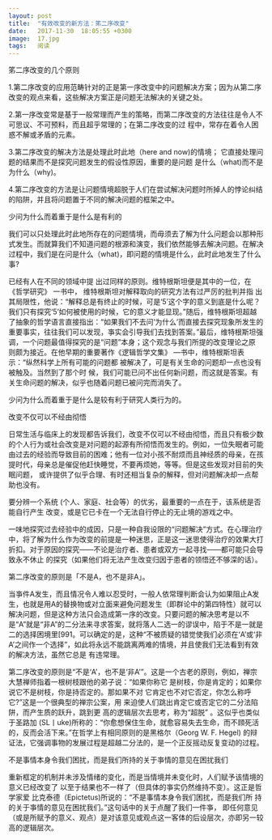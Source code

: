 ```yaml
---
layout: post
title:  "有效改变的新方法：笫二序改变"
date:   2017-11-30  18:05:55 +0300
image:  17.jpg
tags:   阅读
---
```


笫二序改变的几个原则

1.第二序改变的应用范畴针对的正是第一序改变中的问题解决方案；因为从第二序改变的观点来看，这些解决方案正是问题无法解决的关键之处。

2.第一序改变常是基于一般常理而产生的策略，而第二序改变的方法往往是令人不可思议、不可预料，而且超乎常理的；在第二序改变的过 程中，常存在着令人困惑不解或矛盾的元素。

3.第二序改变的解决方法是处理此时此地（here and now)的情境； 它直接处理问题的结果而不是探究问题发生的假设性原因，重要的是问题 是什么（what)而不是为什么（why)。

4.第二序改变的方法是让问题情境超脱于人们在尝试解决问题时所掉人的悖论纠结的陷阱，并且将问题置于不同的解决问题的框架之中。

少问为什么而着重于是什么是有利的

我们可以只处理此时此地所存在的问题情境，而毋须去了解为什么问题会以那种形式发生。而就算我们不知道问题的根源和演变，我们依然能够去解决问题。在解决过程中，我们是在问是什么（what)，即问题的情境是什么，此时此地发生了什么事?

已经有人在不同的领域中提 出过同样的原则。维特根斯坦便是其中的一位，在《哲学研究》
一书中， 维特根斯坦对解释取向的研究方法有过严厉的批判并指 出其局限性，他说：“解释总是有终止的时候，可是‘5’这个字的意义到底是什么呢？我们只有探究‘5’如何被使用的时候，它的意义才能显现。”随后，维特根斯坦超越了抽象的哲学语言直接指出：“如果我们不去问‘为什么’而直接去探究现象所发生的重要事实，往往我们可以发现，亊实会引导我们去找到答案。”最后，维特根斯坦强调，一个问题最值得探究的是“问题”本身；这个观念与我们所提的改变理论之原 则颇为接近。在他早期的重要著作《逻辑哲学文集》 —书中，维特根斯坦表示：“纵然科学上所有可能的问题都 被解决了，可是有关生命的问题却一点也没有被触及。当然到了那个时 候，我们可能已问不出任何新问题，而这就是答案。有关生命问题的解决，似乎也随着问题已被问完而消失了。

少问为什么而着重于是什么是较有利于研究人类行为的。

改变不仅可以不经由彻悟

日常生活与临床上的发现都告诉我们，改变不仅可以不经由彻悟，而且只有极少数的个人行为或社会改变是对问题的起源有所彻悟而发生的。例如，一位失眠者可能由过去的经验而导致目前的困难；他有一位对小孩不耐烦而且神经质的母亲，在孩提时代，母亲总是催促他赶快睡觉，不要再烦她，等等。但是这些发现对目前的失眠问题， 或许提供了似乎合理、有时还相当复杂的解释，但对问题解决却一点帮助也没有。

要分辨一个系统 (个人、家庭、社会等）的优劣，最重要的一点在于，该系统是否能自行产生 改变，或是它已卡在一个无法自行停止的无止境的游戏之中。

一味地探究过去经验中的成因，只是一种自我设限的“问题解决”方式。在心理治疗中，将了解为什么作为改变的前提是一种迷思，正是这一迷思使得治疗的效果大打折扣。对于原因的探究——不论是治疗者、患者或双方一起寻找——都可能只会导致永不休止 的探究（如果他们将无法产生改变归因于患者的领悟还不够深的话）。

第二序改变的原则是「不是A，也不是非A」。

当亊件A发生，而且情况令人难以忍受时，一般人依常理判断会认为如果阻止A发生，也就是用A的替换物或对立面来避免问题发生（即群论中的第四特性）就可以解决问题，但是这种方法只会造成第一序的改变。只要问题的解决思考是以不是“A”就是“非A”的二分法来寻求答案，就将落人二选一的谬误中，陷于不是一就是二的选择困境里[991。可以确定的是，这种“不被质疑的错觉使我们必须在‘A’或‘非A’之间作一个选择”，如此将永远不能跳离两难的情境，并且使我们无法看到有效的解决方法，虽然它总是 有违常理。

第二序改变的原则是“不是‘A’，也不是‘非A’”。这是一个古老的原则，例如，禅宗大慧禅师指着一根树枝跟他的弟子说：“如果你称它 是树枝，你是肯定的；如果你说它不是树枝，你是持否定的。那如果不对 它肯定也不对它否定，你怎么称呼它?”这是一个很典型的禅宗公案，用 来迫使人们跳出肯定它或否定它的二分法陷阱，而产生质的跃升，跳到更 高的逻辑层次去思考，称为“超脱” 。这似乎也类似于圣路加 (SL丨uke)所称的：“你愈想保住生命，就愈容易失去生命，而不頋死活 的，反而会活下来。”在哲学上有相同原则的是黑格尔（Georg W. F. Hegel) 的辩证法，它强调事物的发展过程是超越二分法的，是一个正反摇动反复变动的过程。

不是事情本身令我们困扰，而是我们所持的关于亊情的意见在困扰我们

重新框定的机制并未涉及情绪的变化，而是当情境并未变化时，人们赋予该情境的意义已经改变了 以至于结果也不一样了（但具体的亊实仍然维持不变）。这正是哲学家爱 比克泰德（Epictetus)所说的：“不是事情本身令我们困扰，而是我们所 持的关于亊情的意见在困扰我们。”这句话中的关于点醒了我们一件亊， 即任何意见（或是所赋予的意义、观点）是对该意见或观点这一客体的后设层次，亦即另一较高的逻辑层次。
